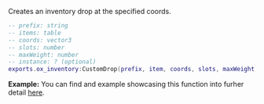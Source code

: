 Creates an inventory drop at the specified coords.

```lua
-- prefix: string
-- items: table
-- coords: vector3
-- slots: number
-- maxWeight: number
-- instance: ? (optional)
exports.ox_inventory:CustomDrop(prefix, item, coords, slots, maxWeight, instance)
```

**Example:**
You can find and example showcasing this function into furher detail [here](../../../Guides/customDrop.md).